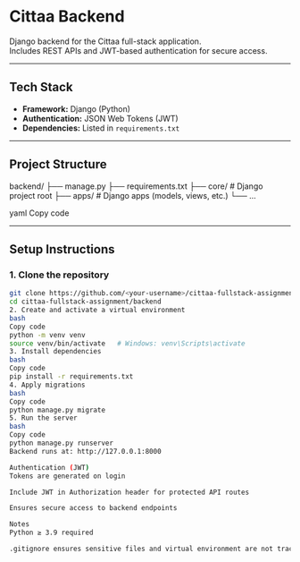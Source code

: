 # Cittaa Backend

Django backend for the Cittaa full-stack application.  
Includes REST APIs and JWT-based authentication for secure access.

---

## Tech Stack

- **Framework:** Django (Python)  
- **Authentication:** JSON Web Tokens (JWT)  
- **Dependencies:** Listed in `requirements.txt`  

---

## Project Structure

backend/
├── manage.py
├── requirements.txt
├── core/ # Django project root
├── apps/ # Django apps (models, views, etc.)
└── ...

yaml
Copy code

---

## Setup Instructions

### 1. Clone the repository
```bash
git clone https://github.com/<your-username>/cittaa-fullstack-assignment.git
cd cittaa-fullstack-assignment/backend
2. Create and activate a virtual environment
bash
Copy code
python -m venv venv
source venv/bin/activate   # Windows: venv\Scripts\activate
3. Install dependencies
bash
Copy code
pip install -r requirements.txt
4. Apply migrations
bash
Copy code
python manage.py migrate
5. Run the server
bash
Copy code
python manage.py runserver
Backend runs at: http://127.0.0.1:8000

Authentication (JWT)
Tokens are generated on login

Include JWT in Authorization header for protected API routes

Ensures secure access to backend endpoints

Notes
Python ≥ 3.9 required

.gitignore ensures sensitive files and virtual environment are not tracked